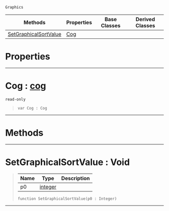  `Graphics`

|Methods|Properties|Base Classes|Derived Classes|
|---|---|---|---|
|[ SetGraphicalSortValue](https://github.com/PlasmaEngine/PlasmaDocs/blob/master/code_reference/class_reference/graphicalentry.markdown#setgraphicalsortvalue-vo)|[ Cog](https://github.com/PlasmaEngine/PlasmaDocs/blob/master/code_reference/class_reference/graphicalentry.markdown#cog-plasma-engine-document)| | |


 #  Properties


---  
 #  Cog : [cog](https://github.com/PlasmaEngine/PlasmaDocs/blob/master/code_reference/class_reference/cog.markdown)

 `read-only`

> 
> ``` lang=cpp, name=Lightning
> var Cog : Cog


---  
 #  Methods


---  
 #  SetGraphicalSortValue : Void

> 
> |Name|Type|Description|
> |---|---|---|
> |p0|[integer](https://github.com/PlasmaEngine/PlasmaDocs/blob/master/code_reference/lightning_base_types/integer.markdown)| |
> ``` lang=cpp, name=Lightning
> function SetGraphicalSortValue(p0 : Integer)
> ``` 


---  
 

 